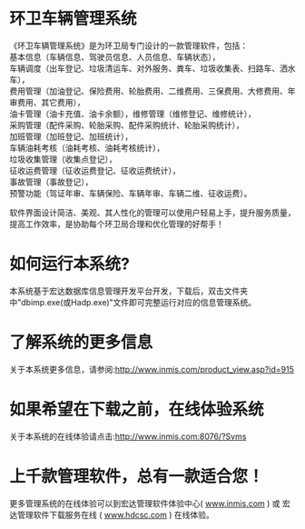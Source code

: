 # 环卫车辆管理系统

《环卫车辆管理系统》是为环卫局专门设计的一款管理软件，包括：  
基本信息（车辆信息、驾驶员信息、人员信息、车辆状态），  
车辆调度（出车登记、垃圾清运车、对外服务、粪车、垃圾收集表、扫路车、洒水车），  
费用管理（加油登记、保险费用、轮胎费用、二维费用、三保费用、大修费用、年审费用、其它费用），  
油卡管理（油卡充值、油卡余额），维修管理（维修登记、维修统计），  
采购管理（配件采购、轮胎采购、配件采购统计、轮胎采购统计），  
加班管理（加班登记、加班统计），  
车辆油耗考核（油耗考核、油耗考核统计），  
垃圾收集管理（收集点登记），  
征收运费管理（征收运费登记、征收运费统计），  
事故管理（事故登记），  
预警功能（驾证年审、车辆保险、车辆年审、车辆二维、征收运费）。

软件界面设计简洁、美观、其人性化的管理可以使用户轻易上手，提升服务质量，提高工作效率，是协助每个环卫局合理和优化管理的好帮手！

# 如何运行本系统?

本系统基于宏达数据库信息管理开发平台开发，下载后，双击文件夹中"dbimp.exe(或Hadp.exe)"文件即可完整运行对应的信息管理系统。

# 了解系统的更多信息

关于本系统更多信息，请参阅:http://www.inmis.com/product_view.asp?id=915

# 如果希望在下载之前，在线体验系统

关于本系统的在线体验请点击:http://www.inmis.com:8076/?Svms

# 上千款管理软件，总有一款适合您！

更多管理系统的在线体验可以到宏达管理软件体验中心( www.inmis.com ) 或 宏达管理软件下载服务在线 ( www.hdcsc.com ) 在线体验。

